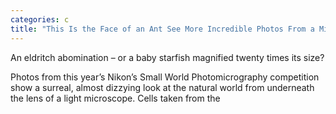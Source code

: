```yaml
---
categories: c
title: "This Is the Face of an Ant See More Incredible Photos From a Microscopic Lens"
---
```


An eldritch abomination –&nbsp;or a baby starfish magnified twenty times its size?  



Photos from this year&#8217;s Nikon&#8217;s Small World Photomicrography competition show a surreal, almost dizzying look at the natural world from underneath the lens of a light microscope. Cells taken from the